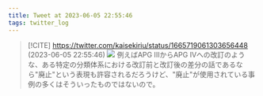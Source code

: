 ```yaml
---
title: Tweet at 2023-06-05 22:55:46
tags: twitter_log
---
```


> [!CITE] https://twitter.com/kaisekiriu/status/1665719061303656448 (2023-06-05 22:55:46)
> ![](https://twitter.com/kaisekiriu/status/1665719061303656448)
> 例えばAPG IIIからAPG IVへの改訂のような、ある特定の分類体系における改訂前と改訂後の差分の話であるなら"廃止"という表現も許容されるだろうけど、"廃止"が使用されている事例の多くはそういったものではないので。
